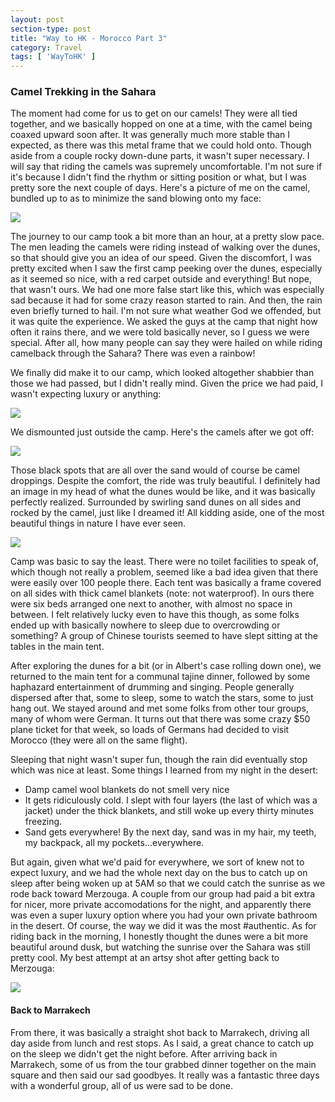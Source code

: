 ```yaml
---
layout: post
section-type: post
title: "Way to HK - Morocco Part 3"
category: Travel
tags: [ 'WayToHK' ]
---
```


### Camel Trekking in the Sahara

The moment had come for us to get on our camels! They were all tied together, and we
basically hopped on one at a time, with the camel being coaxed upward soon after. It was
generally much more stable than I expected, as there was this metal frame that we could
hold onto. Though aside from a couple rocky down-dune parts, it wasn't super necessary.
I will say that riding the camels was supremely uncomfortable. I'm not sure if it's
because I didn't find the rhythm or sitting position or what, but I was pretty sore the
next couple of days. Here's a picture of me on the camel, bundled up to as to minimize the
sand blowing onto my face:

![](https://dl.dropboxusercontent.com/s/n5y35cisxkq1282/OnCamel.jpg?dl=0)

The journey to our camp took a bit more than an hour, at a pretty slow pace. The men
leading the camels were riding instead of walking over the dunes, so that should give
you an idea of our speed. Given the discomfort, I was pretty excited when I saw the
first camp peeking over the dunes, especially as it seemed so nice, with a red carpet
outside and everything! But nope, that wasn't ours. We had one more false start like
this, which was especially sad because it had for some crazy reason started to rain.
And then, the rain even briefly turned to hail. I'm not sure what weather God we offended,
but it was quite the experience. We asked the guys at the camp that night how often it
rains there, and we were told basically never, so I guess we were special.
After all, how many people can say they were hailed on while riding camelback through the
Sahara? There was even a rainbow!

We finally did make it to our camp, which looked altogether shabbier than those
we had passed, but I didn't really mind. Given the price we had paid, I wasn't expecting
luxury or anything:

![](https://dl.dropboxusercontent.com/s/q7y9yv39jxga270/P3190046.JPG?dl=0)

We dismounted just outside the camp. Here's the camels after we got off:

![](https://dl.dropboxusercontent.com/s/f3r1nswzl6tigmf/P3190044.JPG?dl=0)

Those black spots that are all over the sand would of course be camel droppings.
Despite the comfort, the ride was truly beautiful. I definitely had an image in my head
of what the dunes would be like, and it was basically perfectly realized. Surrounded
by swirling sand dunes on all sides and rocked by the camel, just like I dreamed it!
All kidding aside, one of the most beautiful things in nature I have ever seen.

![](https://dl.dropboxusercontent.com/s/mwong2xj1jlpo2u/P3190039.JPG?dl=0)

Camp was basic to say the least. There were no toilet facilities to speak of, which though
not really a problem, seemed like a bad idea given that there were easily over 100 people
there.  Each tent was basically a frame covered on all sides with thick camel blankets
(note: not waterproof). In ours there were six beds arranged one next to another, with
almost no space in between. I felt relatively lucky even to have this though, as some
folks ended up with basically nowhere to sleep due to overcrowding or something?  A group
of Chinese tourists seemed to have slept sitting at the tables in the main tent.

After exploring the dunes for a bit (or in Albert's case rolling down one), we returned
to the main tent for a communal tajine dinner, followed by some haphazard entertainment
of drumming and singing. People generally dispersed after that, some to sleep, some
to watch the stars, some to just hang out. We stayed around and met some folks from
other tour groups, many of whom were German. It turns out that there was some crazy
$50 plane ticket for that week, so loads of Germans had decided to visit Morocco
(they were all on the same flight).

Sleeping that night wasn't super fun, though the rain did eventually stop which was
nice at least. Some things I learned from my night in the desert:
+ Damp camel wool blankets do not smell very nice
+ It gets ridiculously cold. I slept with four layers (the last
  of which was a jacket) under the thick blankets, and still woke up every thirty
  minutes freezing.
+ Sand gets everywhere! By the next day, sand was in my hair, my teeth, my backpack,
  all my pockets...everywhere.

But again, given what we'd paid for everywhere, we sort of knew not to expect luxury,
and we had the whole next day on the bus to catch up on sleep after being woken up at 5AM
so that we could catch the sunrise as we rode back toward Merzouga. A couple from our group
had paid a bit extra for nicer, more private accomodations for the night, and apparently
there was even a super luxury option where you had your own private bathroom in the desert.
Of course, the way we did it was the most #authentic. As for riding back in the morning,
I honestly thought the dunes were a bit more beautiful around dusk, but watching the
sunrise over the Sahara was still pretty cool. My best attempt at an artsy shot after
getting back to Merzouga:

![](https://dl.dropboxusercontent.com/s/gn3u2gn5no6e4kd/P3200061.JPG?dl=0)

#### Back to Marrakech

From there, it was basically a straight shot back to Marrakech, driving all day aside
from lunch and rest stops. As I said, a great chance to catch up on the sleep
we didn't get the night before. After arriving back in Marrakech, some of us from the
tour grabbed dinner together on the main square and then said our sad goodbyes. It really
was a fantastic three days with a wonderful group, all of us were sad to be done.